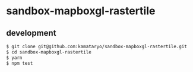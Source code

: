 #  sandbox-mapboxgl-rastertile

## development

```bash
$ git clone git@github.com:kamataryo/sandbox-mapboxgl-rastertile.git
$ cd sandbox-mapboxgl-rastertile
$ yarn
$ npm test
```
